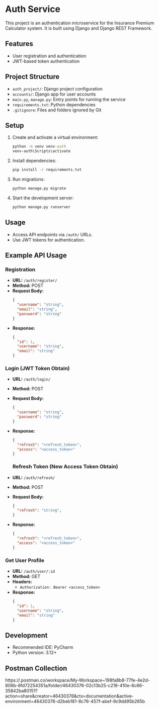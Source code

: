 # Auth Service

This project is an authentication microservice for the Insurance Premium Calculator system. It is built using Django and Django REST Framework.

## Features
- User registration and authentication
- JWT-based token authentication

## Project Structure
- `auth_project/`: Django project configuration
- `accounts/`: Django app for user accounts
- `main.py`, `manage.py`: Entry points for running the service
- `requirements.txt`: Python dependencies
- `.gitignore`: Files and folders ignored by Git

## Setup
1. Create and activate a virtual environment:
   ```cmd
   python -m venv venv-auth
   venv-auth\Scripts\activate
   ```
2. Install dependencies:
   ```cmd
   pip install -r requirements.txt
   ```
3. Run migrations:
   ```cmd
   python manage.py migrate
   ```
4. Start the development server:
   ```cmd
   python manage.py runserver
   ```

## Usage
- Access API endpoints via `/auth/` URLs.
- Use JWT tokens for authentication.

## Example API Usage

### Registration
- **URL:** `/auth/register/`
- **Method:** POST
- **Request Body:**
  ```json
  {
    "username": "string",
    "email": "string",
    "password": "string"
  }
  ```
- **Response:**
  ```json
  {
    "id": 1,
    "username": "string",
    "email": "string"
  }
  ```

### Login (JWT Token Obtain)
- **URL:** `/auth/login/`
- **Method:** POST
- **Request Body:**
  ```json
  {
    "username": "string",
    "password": "string"
  }
  ```
- **Response:**
  ```json
  {
    "refresh": "<refresh_token>",
    "access": "<access_token>"
  }
  ```

  ### Refresh Token (New Access Token Obtain)
- **URL:** `/auth/refresh/`
- **Method:** POST
- **Request Body:**
  ```json
  {
    "refresh": "string",
  }
  ```
- **Response:**
  ```json
  {
    "refresh": "<refresh_token>",
    "access": "<access_token>"
  }
  ```

### Get User Profile
- **URL:** `/auth/user/:id`
- **Method:** GET
- **Headers:**
  - `Authorization: Bearer <access_token>`
- **Response:**
  ```json
  {
    "id": 1,
    "username": "string",
    "email": "string"
  }
  ```

## Development
- Recommended IDE: PyCharm
- Python version: 3.12+

## Postman Collection
https://.postman.co/workspace/My-Workspace~198fa8b8-77fe-4e2d-806b-8fd72254351a/folder/46430376-02c13b25-c218-410e-8c66-35842ba80151?action=share&creator=46430376&ctx=documentation&active-environment=46430376-d2beb181-8c76-457f-abef-9c9dd95b265b
